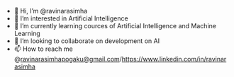 - 👋 Hi, I’m @ravinarasimha
- 👀 I’m interested in Artificial Intelligence
- 🌱 I’m currently learning cources of Artificial Intelligence and Machine Learning 
- 💞️ I’m looking to collaborate on  development on AI 
- 📫 How to reach me  @ravinarasimhapogaku@gmail.com/https://www.linkedin.com/in/ravinarasimha

<!---
ravinarasimhapogaku/ravinarasimhapogaku is a ✨ special ✨ repository because its `README.md` (this file) appears on your GitHub profile.
You can click the Preview link to take a look at your changes.
--->

